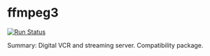 # ffmpeg3

[![Run Status](https://api.shippable.com/projects/58e99ab064421007001c6c15/badge?branch=master)](https://app.shippable.com/github/UnitedRPMS/ffmpeg3)
 
Summary:        Digital VCR and streaming server. Compatibility package.
